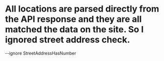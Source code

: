 # All locations are parsed directly from the API response and they are all matched the data on the site. So I ignored street address check.

--ignore StreetAddressHasNumber